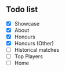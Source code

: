## Todo list

- [x] Showcase
- [x] About
- [x] Honours
- [x] Honours (Other)
- [ ] Historical matches
- [ ] Top Players
- [ ] Home